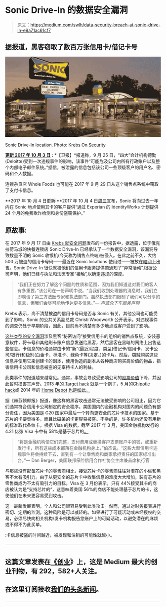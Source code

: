 # Sonic Drive-In 的数据安全漏洞

> 原文：<https://medium.com/swlh/data-security-breach-at-sonic-drive-in-e9a71ac61cf7>

## 据报道，黑客窃取了数百万张信用卡/借记卡号

![](img/14cb1d6b8336b699cc6ab56edf75dafe.png)

Sonic Drive-In location. Photo: [Krebs On Security](https://krebsonsecurity.com/2017/09/breach-at-sonic-drive-in-may-have-impacted-millions-of-credit-debit-cards/)

[**更新 2017 年 10 月 3 日**](https://www.nextadvisor.com/blog/2017/10/03/data-breach-roundup-deloitte-sonic-and-whole-foods/) **:** *【卫报】*报道称，9 月 25 日，“四大”会计机构德勤(Deloitte)受到一次违规事件的影响，该事件“可能危及公司内所有行政账户以及整个内部电子邮件系统。”据信，被泄露的信息包括该公司一些顶级客户的用户名、密码和个人数据。

连锁杂货店 Whole Foods 也可能在 2017 年 9 月 29 日从这个销售点系统中窃取了支付卡信息。

**2017 年 10 月 4 日更新:**2017 年 10 月 4 日[周三](https://www.cnbc.com/2017/10/04/sonic-shares-dip-on-news-of-payment-breach.html)宣布，Sonic 将向过去一年内在 Sonic 地点使用其卡的客户提供“通过 Experian 的 IdentityWorks 计划提供 24 个月的免费欺诈检测和身份盗窃保护。”

## 原故事:

在 2017 年 9 月 17 日由 [Krebs 就安全问题](https://krebsonsecurity.com/2017/09/breach-at-sonic-drive-in-may-have-impacted-millions-of-credit-debit-cards/)发布的一份报告中，据透露，位于俄克拉荷马城的快餐连锁店 Sonic Drive-In 已经承认了一个数据安全漏洞，该漏洞导致数量不明的 Sonic 收银机(今天称为销售点终端)被侵入。在此之前不久，大约 500 万被盗的信用卡号码——最近在 Sonic locations 使用过——被放在[暗网](https://www.wired.com/2015/06/dark-web-know-myth/)上出售。Sonic Drive-In 很快就被他们的信用卡服务提供商通知了“异常活动”,根据公司声明，他们已经与执法和法医专家“接触”,以确定违规的深度。

> “我们正在努力了解这个问题的性质和范围，因为我们知道这对我们的客人有多重要，”该公司在一份声明中说。“当我们收到处理器的消息时，我们立即聘请了第三方法医专家和执法部门。虽然执法部门限制了我们可以分享的信息，但我们会尽可能地传达更多信息。”— *声波免下车服务声明*

Krebs 表示，尚不清楚被盗的信用卡号码是否与 Sonic 有关，其他公司也可能受到了影响。Sonic 的公共关系副总裁 Christi Woodworth 公开表示，对违规事件的调查仍处于早期阶段，因此，目前尚不清楚有多少地点或客户受到了影响。

[这些类型的安全漏洞](https://www.usatoday.com/story/tech/news/2017/06/05/credit-card-point-of-sale-terminal-cash-register-retail-hack-breach-target-home-depot/102425582/)涉及黑客“秘密访问”接受信用卡的组织的销售点系统，安装恶意软件，将卡号和其他刷卡账户信息发送给黑客，然后黑客在黑暗的网络上出售这些信息。卡信息的价格通常由卡的“新”(最近)程度、类型(借记卡/信用卡、发卡公司/银行)和级别(白金卡、标准卡、绿色卡等)决定。)的卡片。然后，窃贼购买这些信息并使用它来创建卡的副本，使用伪造的副本从各种商店购买高价值的物品，损害信用卡公司和信息被盗的无辜持卡人的利益。

此类事件的报道越来越常见。通常，事故会导致受影响公司的[股票价值](https://www.cnbc.com/2017/10/04/sonic-shares-dip-on-news-of-payment-breach.html)下降，并因此暂时损害其声誉。2013 年[的 Target hack](http://www.businessinsider.com/target-credit-card-hackers-2013-12) 就是一个例子，5 月的[Chipotle hack](http://fortune.com/2017/05/26/chipotle-hackers-payment-card-information/)或 2014 年的 [Home](https://www.theguardian.com/business/2014/nov/06/home-depot-hackers-stole-53m-email-addresses-data-breach) [Depot](http://money.cnn.com/2014/09/18/technology/security/home-depot-hack/index.html) [也是如此。](https://www.sans.org/reading-room/whitepapers/breaches/case-study-home-depot-data-breach-36367)

据《赫芬顿邮报》报道，像这样的黑客攻击通常无法被受影响的公司阻止，因为它们通常符合信用卡公司制定的安全程序。美国国内的金融机构对国内的问题负有部分责任，因为美国是 G20 国家中最后一个转向更安全的芯片卡技术的国家。基于芯片的卡要贵得多，而且比磁条的卡更容易被盗。不幸的是，许多机构还没有用新的标准取代条纹卡。根据 Visa 的数据，截至 2017 年 3 月，美国金融机构发行的 4.21 亿张 Visa 卡中有 58%是基于芯片的[。](https://usa.visa.com/visa-everywhere/security/visa-chip-card-stats-march-2017.html)

> “将是金融机构使它们完整，支付费用或替换客户支票账户中的钱，或重新发行卡，所有这些成本都落在金融机构身上，”伯杰说。“这些大型信用卡违规事件将会持续下去，直到有一个让零售商和商家承担责任的国家标准出台。”— Dan Berger，美国联邦保险信用合作社协会主席兼首席执行官

与那些没有配备芯片卡的零售商相比，接受芯片卡的零售商往往对潜在的小偷和黑客不太有吸引力。由于从更安全的芯片卡中收集信息的难度大大增加，装有芯片的零售商成为不太有吸引力的目标。Visa 在 3 月份表示，只有 44%接受其卡的商店被认为是“支持芯片的”，这意味着美国 56%的商店不能处理基于芯片的卡，这使他们在未来更容易受到攻击。

这一最新发展表明，个人和公司很容易受到此类攻击。然而，通过对财务报表进行密切、定期的监测，这种风险是可以减轻的。如果进行了可疑活动或未经授权的交易，必须尽快向相关机构/发卡机构报告您账户上的可疑活动，以避免潜在的麻烦或不得不为此买单。

:卡信息被盗的时间越近，被发现和注销的可能性就越小。

![](img/731acf26f5d44fdc58d99a6388fe935d.png)

## 这篇文章发表在[《创业](https://medium.com/swlh)》上，这是 Medium 最大的创业刊物，有 292，582+人关注。

## 在这里订阅接收[我们的头条新闻](http://growthsupply.com/the-startup-newsletter/)。

![](img/731acf26f5d44fdc58d99a6388fe935d.png)